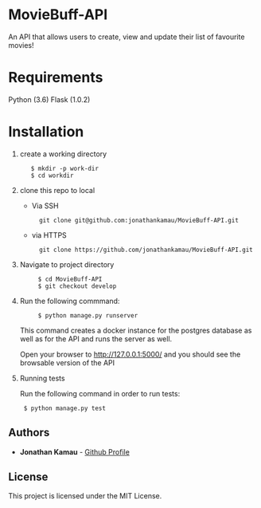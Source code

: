 # MovieBuff-API
An API that allows users to create, view and update their list of favourite movies!

# Requirements
Python (3.6)
Flask (1.0.2)

# Installation
1. create a working directory

	      $ mkdir -p work-dir
	      $ cd workdir


2. clone this repo to local
    - Via SSH

          	git clone git@github.com:jonathankamau/MovieBuff-API.git

    - via HTTPS

          	git clone https://github.com/jonathankamau/MovieBuff-API.git
          
3. Navigate to project directory
    
    
      		$ cd MovieBuff-API
      		$ git checkout develop

4. Run the following commmand:

            $ python manage.py runserver

    This command creates a docker instance for the postgres database as well as for the API and runs the server as well.

    Open your browser to http://127.0.0.1:5000/ and you should see the browsable version of the API

5. Running tests

    Run the following command in order to run tests:

        $ python manage.py test

## Authors

* **Jonathan Kamau** - [Github Profile](https://github.com/jonathankamau)


## License

This project is licensed under the MIT License.
